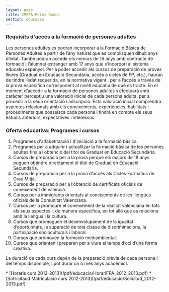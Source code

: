 ```yaml
---
layout: page
title: CMFPA Perez Ramos
section: educacio
---
```

### Requisits d'accés a la formació de persones adultes
Les persones adultes es podran incorporar a la Formació Bàsica de Persones Adultes a partir de l’any natural que es complisquen díhuit anys d’edat. També podran accedir els menors de 16 anys amb contracte de formació i l’alumnat estranger amb 17 anys que s’incorpori al sistema educatiu espanyol. Per a poder accedir als cursos de preparació de proves lliures (Graduat en Educació Secundària, accés a cicles de FP, etc.), hauran de tindre l’edat requerida, en la normativa vigent , per a l’accés a través de la prova específica corresponent al nivell educatiu de què es tracte. En el moment d’accedir a la formació de persones adultes s’efectuarà amb caràcter perceptiu una valoració inicial de cada persona adulta, per a procedir a la seua orientació i adscripció. Esta valoració inicial comprendrà aspectes relacionats amb els coneixements, experiències, habilitats i procediments que posseïsca cada persona i tindrà en compte els seus estudis anteriors, expectatives i interessos.

### Oferta educativa: Programes i cursos

1. Programes d'alfabetització i d'iniciació a la formació bàsica.
2. Programes per a adquirir i actualitzar la formació bàsica de les persones adultes fins a l’obtenció del títol de Graduat en Educació Secundària.
3. Cursos de preparació per a la prova perquè els majors de 18 anys puguen obtindre directament el títol de Graduat en Educació Secundària.
4. Cursos de preparació per a la prova d’accés als Cicles Formatius de Grau Mitjà.
5. Cursos de preparació per a l’obtenció de certificats oficials de coneixement de valencià.
6. Cursos per a immigrants orientats al coneixements de les llengües oficials de la Comunitat Valenciana.
7. Cursos per a promoure el coneixement de la realitat valenciana en tots els seus aspectes i, de manera específica, en tot allò que es relaciona amb la llengua i la cultura.
8. Cursos que promoguen el desenvolupament de la igualtat d’oportunitats, la superació de tota classe de discriminacions, la participació socioculturals i laboral.
9. Cursos que promouen la formació mediambiental.
10. Cursos que orienten i preparen per a viure el temps d’oci d’una forma creativa.

La duració de cada curs depèn de la preparació prèvia de cada persona i del temps disponible, i pot durar un o més anys acadèmics

<div class="down-pdf" markdown="1">
* [Horaris curs 2012-2013](/pdf/educacio/HorariFPA_2012_2013.pdf)
* [Sol·licitaud Matriculacio curs 2012-2013](/pdf/educacio/Solicitud_2012-2013.pdf)
</div>
